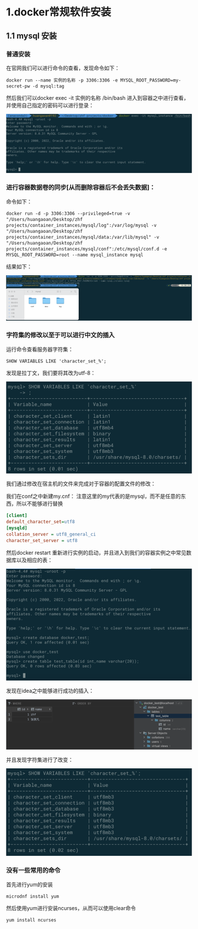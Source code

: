 # 1.docker常规软件安装



## 1.1 mysql 安装



### 普通安装



在官网我们可以进行命令的查看，发现命令如下：

```console
docker run --name 实例的名称 -p 3306:3306 -e MYSQL_ROOT_PASSWORD=my-secret-pw -d mysql:tag
```



然后我们可以docker exec -it 实例的名称 /bin/bash 进入到容器之中进行查看，并使用自己指定的密码可以进行登录：

![image-20230104192259379](./pictures/image-20230104192259379.png)



### 进行容器数据卷的同步[从而删除容器后不会丢失数据]：

命令如下：

```
docker run -d -p 3306:3306 --privileged=true -v "/Users/huangaoan/Desktop/zhf projects/container_instances/mysql/log":/var/log/mysql -v "/Users/huangaoan/Desktop/zhf projects/container_instances/mysql/data:/var/lib/mysql" -v "/Users/huangaoan/Desktop/zhf projects/container_instances/mysql/conf":/etc/mysql/conf.d -e MYSQL_ROOT_PASSWORD=root --name mysql_instance mysql
```

结果如下：

![image-20230104195302417](./pictures/image-20230104195302417.png)



### 字符集的修改以至于可以进行中文的插入

运行命令查看服务器字符集：

```mysql
SHOW VARIABLES LIKE 'character_set_%';
```

发现是拉丁文，我们要将其改为utf-8：

<img src="./pictures/image-20230104192742168.png" alt="image-20230104192742168" style="zoom:50%;" />

我们通过修改在宿主机的文件来完成对于容器的配置文件的修改：

我们在conf之中新建my.cnf： 注意这里的my代表的是mysql，而不是任意的东西，所以不能够进行替换

```ini
[client]
default_character_set=utf8
[mysqld]
collation_server = utf8_general_ci
character_set_server = utf8
```

然后docker restart 重新进行实例的启动，并且进入到我们的容器实例之中常见数据库以及相应的表：

![image-20230104195925081](./pictures/image-20230104195925081.png)

发现在idea之中能够进行成功的插入：

![image-20230104200314316](./pictures/image-20230104200314316.png)

并且发现字符集进行了改变：

![image-20230104201338716](./pictures/image-20230104201338716.png)



### 没有一些常用的命令

首先进行yum的安装

```
microdnf install yum
```

然后使用yum进行安装ncurses，从而可以使用clear命令

```
yum install ncurses
```

